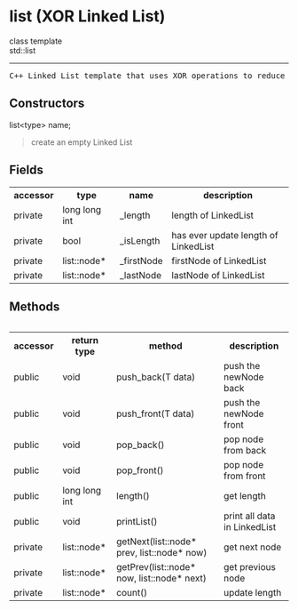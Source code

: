 list (XOR Linked List)
======
class template <br>
std::list
<hr>

<pre>C++ Linked List template that uses XOR operations to reduce memory usage.</pre>

Constructors
------
list&lt;type&gt; name;
> create an empty Linked List

Fields
------
<table>
  <tr> <th>accessor</th> <th>type</th> <th>name</th> <th>description</th> </tr>
  
  <tr> <td>private</td> <td>long long int</td> <td>_length</td> <td>length of LinkedList</td> </tr>

  <tr> <td>private</td> <td>bool</td> <td>_isLength</td> <td>has ever update length of LinkedList</td> </tr>

  <tr> <td>private</td> <td>list::node*</td> <td>_firstNode</td> <td>firstNode of LinkedList</td> </tr>

  <tr> <td>private</td> <td>list::node*</td> <td>_lastNode</td> <td>lastNode of LinkedList</td> </tr>
<table>

Methods
------
<table>
  <tr> <th>accessor</th> <th>return type</th> <th>method</th> <th>description</th> </tr>
  
  <tr> <td>public</td> <td>void</td> <td>push_back(T data)</td> <td>push the newNode back</td> </tr>
  
  <tr> <td>public</td> <td>void</td> <td>push_front(T data)</td> <td>push the newNode front</td> </tr>
  
  <tr> <td>public</td> <td>void</td> <td>pop_back()</td> <td>pop node from back</td> </tr>
  
  <tr> <td>public</td> <td>void</td> <td>pop_front()</td> <td>pop node from front</td> </tr>
  
  <tr> <td>public</td> <td>long long int</td> <td>length()</td> <td>get length</td> </tr>

  <tr> <td>public</td> <td>void</td> <td>printList()</td> <td>print all data in LinkedList</td> </tr>
  
  <tr> <td>private</td> <td>list::node*</td> <td>getNext(list::node* prev, list::node* now)</td> <td>get next node</td> </tr>
  
  <tr> <td>private</td> <td>list::node*</td> <td>getPrev(list::node* now, list::node* next)</td> <td>get previous node</td> </tr>
  
  <tr> <td>private</td> <td>list::node*</td> <td>count()</td> <td>update length</td> </tr>
</table>
